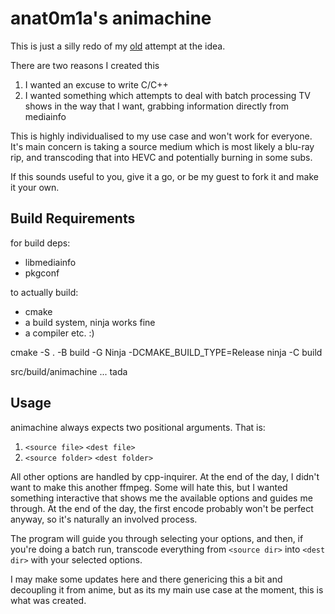 # anat0m1a's animachine 

This is just a silly redo of my [old](https://github.com/anat0m1a/animachine) attempt at the idea.

There are two reasons I created this

1. I wanted an excuse to write C/C++
2. I wanted something which attempts to deal with batch processing TV shows in the way that I want, grabbing information directly from mediainfo

This is highly individualised to my use case and won't work for everyone. It's main concern is taking a source medium which is most likely a blu-ray rip, and transcoding that into HEVC and potentially burning in some subs.

If this sounds useful to you, give it a go, or be my guest to fork it and make it your own.

## Build Requirements

for build deps:
- libmediainfo
- pkgconf

to actually build:
- cmake 
- a build system, ninja works fine
- a compiler etc. :)

cmake -S . -B build -G Ninja -DCMAKE_BUILD_TYPE=Release
ninja -C build

src/build/animachine ... tada

## Usage

animachine always expects two positional arguments. That is:

1. `<source file>` `<dest file>`
2. `<source folder>` `<dest folder>`

All other options are handled by cpp-inquirer. At the end of the day, I didn't want to make this another ffmpeg. Some will hate this, but I wanted something interactive that shows me the available options and guides me through.  At the end of the day, the first encode probably won't be perfect anyway, so it's naturally an involved process.

The program will guide you through selecting your options, and then, if you're doing a batch run, transcode everything from `<source dir>` into `<dest dir>` with your selected options.

I may make some updates here and there genericing this a bit and decoupling it from anime, but as its my main use case at the moment, this is what was created.
